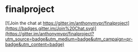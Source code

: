 # finalproject

[![Join the chat at https://gitter.im/anthonymvpr/finalproject](https://badges.gitter.im/Join%20Chat.svg)](https://gitter.im/anthonymvpr/finalproject?utm_source=badge&utm_medium=badge&utm_campaign=pr-badge&utm_content=badge)
